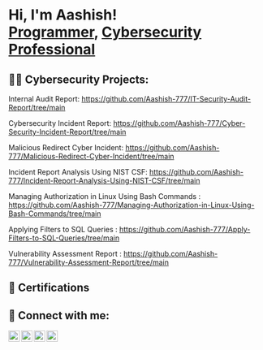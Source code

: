 <h1>Hi, I'm Aashish! <br/><a href="https://github.com">Programmer</a>, <a href="https://www.linkedin.com">Cybersecurity Professional</a>

<h2>👨‍💻 Cybersecurity Projects:</h2>

Internal Audit Report: https://github.com/Aashish-777/IT-Security-Audit-Report/tree/main

Cybersecurity Incident Report: https://github.com/Aashish-777/Cyber-Security-Incident-Report/tree/main

Malicious Redirect Cyber Incident: https://github.com/Aashish-777/Malicious-Redirect-Cyber-Incident/tree/main

Incident Report Analysis Using NIST CSF: https://github.com/Aashish-777/Incident-Report-Analysis-Using-NIST-CSF/tree/main

Managing Authorization in Linux Using Bash Commands : https://github.com/Aashish-777/Managing-Authorization-in-Linux-Using-Bash-Commands/tree/main

Applying Filters to SQL Queries : https://github.com/Aashish-777/Apply-Filters-to-SQL-Queries/tree/main

Vulnerability Assessment Report : https://github.com/Aashish-777/Vulnerability-Assessment-Report/tree/main

<h2> 📜 Certifications </h2>


<h2> 🤳 Connect with me:</h2>

[<img align="left" alt="AashishKhatri | YouTube" width="22px" src="https://cdn.jsdelivr.net/npm/simple-icons@v3/icons/youtube.svg" />][youtube]
[<img align="left" alt="AashishKhatri | Twitter" width="22px" src="https://cdn.jsdelivr.net/npm/simple-icons@v3/icons/twitter.svg" />][twitter]
[<img align="left" alt="AashishKhatri | LinkedIn" width="22px" src="https://cdn.jsdelivr.net/npm/simple-icons@v3/icons/linkedin.svg" />][linkedin]
[<img align="left" alt="AashishKhatri | Instagram" width="22px" src="https://cdn.jsdelivr.net/npm/simple-icons@v3/icons/instagram.svg" />][instagram]

[twitter]: https://twitter.com
[youtube]: https://www.youtube.com/@aashish_khatri1
[instagram]: https://www.instagram.com/aashish_khatri1/
[linkedin]: https://www.linkedin.com/

